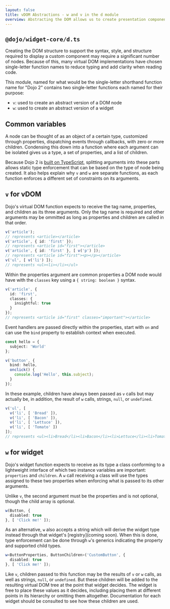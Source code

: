 ```yaml
---
layout: false
title: vDOM Abstractions - w and v in the d module
overview: Abstracting the DOM allows us to create presentation components programatically. Dojo 2 provides a layer of abstraction between the DOM and its virtual counterpart as it exists in JavaScript and a layer of abstraction between this virtual DOM and Dojo 2 components - using a common syntax in a common module.
---
```


## `@dojo/widget-core/d.ts`

Creating the DOM structure to support the syntax, style, and structure required to display a custom component may require a significant number of nodes. Because of this, many virtual DOM implementations have chosen single-letter function names to reduce typing and add clarity when reading code.

This module, named for what would be the single-letter shorthand function name for "Dojo 2" contains two single-letter functions each named for their purpose:

- `v`: used to create an abstract version of a DOM node
- `w`: used to create an abstract version of a widget

## Common variables

A node can be thought of as an object of a certain type, customized through properties, dispatching events through callbacks, with zero or more children. Condensing this down into a function where each argument can be isolated gives us a type, a set of properties, and a list of children.

Because Dojo 2 is [built on TypeScript](https://github.com/dojo/dojo.io/blob/master/site/source/tutorials/TypeScript_and_Dojo_2.md), splitting arguments into these parts allows static type enforcement that can be based on the type of node being created. It also helps explain why `v` and `w` are separate functions, as each function enforces a different set of constraints on its arguments.

## `v` for vDOM

Dojo's virtual DOM function expects to receive the tag name, properties, and children as its three arguments. Only the tag name is required and other arguments may be ommitted as long as properties and children are called in that order.

```ts
v('article');
// represents <article></article>
v('article', { id: 'first' });
// represents <article id="first"></article>
v('article', { id: 'first' }, [ v('p') ]);
// represents <article id="first"><p></p></article>
v('ul', [ v('li') ]);
// represents <ul><li></li></ul>
```

Within the properties argument are common properties a DOM node would have with the `classes` key using a `{ string: boolean }` syntax.

```ts
v('article', {
  id: 'first',
  classes: {
    insightful: true
  }
});
// represents <article id="first" classes="important"></article>
```

Event handlers are passed directly within the properties, start with `on` and can use the `bind` property to establish context when executed.

```ts
const hello = {
  subject: 'World'
};

v('button', {
  bind: hello,
  onclick() {
    console.log('Hello', this.subject);
  }
});
```

In these example, children have always been passed as `v` calls but may actually be, in addition, the result of `w` calls, strings, `null`, or `undefined`.


```ts
v('ul', [
  v('li', [ 'Bread' ]),
  v('li', [ 'Bacon' ]),
  v('li', [ 'Lettuce' ]),
  v('li', [ 'Tomato' ])
]);
// represents <ul><li>Bread</li><li>Bacon</li><li>Lettuce</li><li>Tomato</li></ul>
```

## `w` for widget

Dojo's widget function expects to receive as its type a class conforming to a lightweight interface of which two instance variables are important: `properties` and `children`. A `w` call receiving a class will use the types assigned to these two properties when enforcing what is passed to its other arguments.

Unlike `v`, the second argument must be the properties and is not optional, though the child array is optional.

```ts
w(Button, {
  disabled: true
}, [ 'Click me!' ]);
```

As an alternative, `w` also accepts a string which will derive the widget type instead through that widget's [registry](coming soon). When this is done, type enforcement can be done through `w`'s generics indicating the property and supported child types.

```ts
w<ButtonProperties, ButtonChildren>('CustomButton', {
  disabled: true
}, [ 'Click me!' ]);
```

Like `v`, children passed to this function may be the results of `v` or `w` calls, as well as strings, `null`, or `undefined`. But these children will be added to the resulting virtual DOM tree at the point that widget decides. The widget is free to place these values as it decides, including placing them at different points in its hierarchy or omitting them altogether. Documentation for each widget should be consulted to see how these children are used.